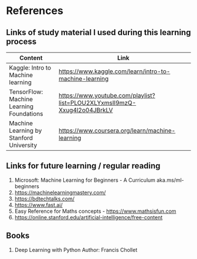# References  

## Links of study material I used during this learning process

| Content                                    | Link                                                                        |
| ----------------------------------------   | ------------------------------------------------------------------------    |
| Kaggle: Intro to Machine learning          | https://www.kaggle.com/learn/intro-to-machine-learning                      |
| TensorFlow: Machine Learning Foundations   | https://www.youtube.com/playlist?list=PLOU2XLYxmsII9mzQ-Xxug4l2o04JBrkLV    |
| Machine Learning by Stanford University    | https://www.coursera.org/learn/machine-learning                             |

## Links for future learning / regular reading 
1. Microsoft: Machine Learning for Beginners - A Curriculum 
   aka.ms/ml-beginners
2. https://machinelearningmastery.com/
3. https://bdtechtalks.com/ 
4. https://www.fast.ai/
5. Easy Reference for Maths concepts - https://www.mathsisfun.com
6. https://online.stanford.edu/artificial-intelligence/free-content 

## Books

1. Deep Learning with Python
   Author: Francis Chollet



